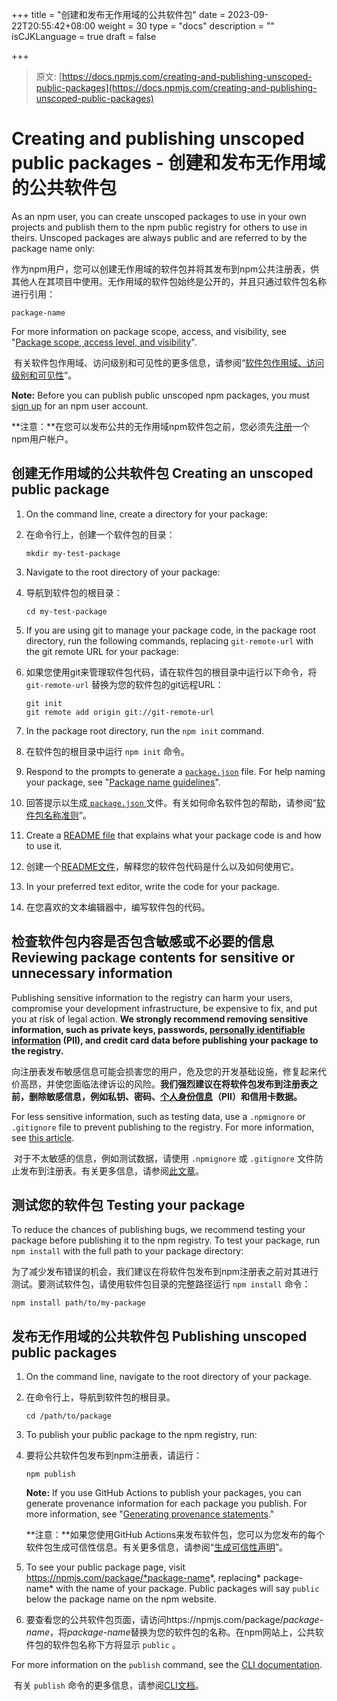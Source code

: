 +++
title = "创建和发布无作用域的公共软件包"
date = 2023-09-22T20:55:42+08:00
weight = 30
type = "docs"
description = ""
isCJKLanguage = true
draft = false

+++

> 原文: [https://docs.npmjs.com/creating-and-publishing-unscoped-public-packages](https://docs.npmjs.com/creating-and-publishing-unscoped-public-packages)

# Creating and publishing unscoped public packages - 创建和发布无作用域的公共软件包

As an npm user, you can create unscoped packages to use in your own projects and publish them to the npm public registry for others to use in theirs. Unscoped packages are always public and are referred to by the package name only:

​	作为npm用户，您可以创建无作用域的软件包并将其发布到npm公共注册表，供其他人在其项目中使用。无作用域的软件包始终是公开的，并且只通过软件包名称进行引用：

```
package-name
```

For more information on package scope, access, and visibility, see "[Package scope, access level, and visibility](package-scope-access-level-and-visibility)".

​	有关软件包作用域、访问级别和可见性的更多信息，请参阅“[软件包作用域、访问级别和可见性](package-scope-access-level-and-visibility)”。

**Note:** Before you can publish public unscoped npm packages, you must [sign up](https://www.npmjs.com/signup) for an npm user account.

**注意：**在您可以发布公共的无作用域npm软件包之前，您必须先[注册](https://www.npmjs.com/signup)一个npm用户帐户。

## 创建无作用域的公共软件包 Creating an unscoped public package

1. On the command line, create a directory for your package:

2. 在命令行上，创建一个软件包的目录：

   ```
   mkdir my-test-package
   ```

3. Navigate to the root directory of your package:

4. 导航到软件包的根目录：

   ```
   cd my-test-package
   ```

5. If you are using git to manage your package code, in the package root directory, run the following commands, replacing `git-remote-url` with the git remote URL for your package:

6. 如果您使用git来管理软件包代码，请在软件包的根目录中运行以下命令，将 `git-remote-url` 替换为您的软件包的git远程URL：

   ```
   git init
   git remote add origin git://git-remote-url
   ```

7. In the package root directory, run the `npm init` command.

8. 在软件包的根目录中运行 `npm init` 命令。

9. Respond to the prompts to generate a [`package.json`](https://docs.npmjs.com/about-package-json-and-package-lock-json-files) file. For help naming your package, see "[Package name guidelines](package-name-guidelines)".

10. 回答提示以生成[ `package.json` ](https://docs.npmjs.com/about-package-json-and-package-lock-json-files)文件。有关如何命名软件包的帮助，请参阅“[软件包名称准则](package-name-guidelines)”。

11. Create a [README file](about-package-readme-files) that explains what your package code is and how to use it.

12. 创建一个[README文件](about-package-readme-files)，解释您的软件包代码是什么以及如何使用它。

13. In your preferred text editor, write the code for your package.

14. 在您喜欢的文本编辑器中，编写软件包的代码。

## 检查软件包内容是否包含敏感或不必要的信息 Reviewing package contents for sensitive or unnecessary information

Publishing sensitive information to the registry can harm your users, compromise your development infrastructure, be expensive to fix, and put you at risk of legal action. **We strongly recommend removing sensitive information, such as private keys, passwords, [personally identifiable information](https://en.wikipedia.org/wiki/Personally_identifiable_information) (PII), and credit card data before publishing your package to the registry.**

​	向注册表发布敏感信息可能会损害您的用户，危及您的开发基础设施，修复起来代价高昂，并使您面临法律诉讼的风险。**我们强烈建议在将软件包发布到注册表之前，删除敏感信息，例如私钥、密码、[个人身份信息](https://en.wikipedia.org/wiki/Personally_identifiable_information)（PII）和信用卡数据。**

For less sensitive information, such as testing data, use a `.npmignore` or `.gitignore` file to prevent publishing to the registry. For more information, see [this article](https://docs.npmjs.com/misc/developers#keeping-files-out-of-your-package).

​	对于不太敏感的信息，例如测试数据，请使用 `.npmignore` 或 `.gitignore` 文件防止发布到注册表。有关更多信息，请参阅[此文章](https://docs.npmjs.com/misc/developers#keeping-files-out-of-your-package)。

## 测试您的软件包 Testing your package

To reduce the chances of publishing bugs, we recommend testing your package before publishing it to the npm registry. To test your package, run `npm install` with the full path to your package directory:

​	为了减少发布错误的机会，我们建议在将软件包发布到npm注册表之前对其进行测试。要测试软件包，请使用软件包目录的完整路径运行 `npm install` 命令：

```
npm install path/to/my-package
```

## 发布无作用域的公共软件包 Publishing unscoped public packages

1. On the command line, navigate to the root directory of your package.

2. 在命令行上，导航到软件包的根目录。

   ```
   cd /path/to/package
   ```

3. To publish your public package to the npm registry, run:

4. 要将公共软件包发布到npm注册表，请运行：

   ```
   npm publish
   ```

   **Note:** If you use GitHub Actions to publish your packages, you can generate provenance information for each package you publish. For more information, see "[Generating provenance statements](https://docs.npmjs.com/generating-provenance-statements)."

   **注意：**如果您使用GitHub Actions来发布软件包，您可以为您发布的每个软件包生成可信性信息。有关更多信息，请参阅“[生成可信性声明](https://docs.npmjs.com/generating-provenance-statements)”。

5. To see your public package page, visit https://npmjs.com/package/*package-name*, replacing* package-name* with the name of your package. Public packages will say `public` below the package name on the npm website.

6. 要查看您的公共软件包页面，请访问https://npmjs.com/package/*package-name*，将*package-name*替换为您的软件包的名称。在npm网站上，公共软件包的软件包名称下方将显示 `public` 。

For more information on the `publish` command, see the [CLI documentation](https://docs.npmjs.com/cli/publish).

​	有关 `publish` 命令的更多信息，请参阅[CLI文档](https://docs.npmjs.com/cli/publish)。
